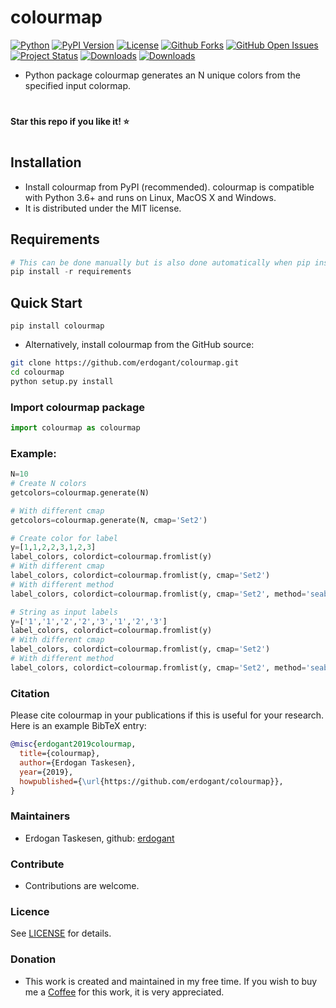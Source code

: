 # colourmap

[![Python](https://img.shields.io/pypi/pyversions/colourmap)](https://img.shields.io/pypi/pyversions/colourmap)
[![PyPI Version](https://img.shields.io/pypi/v/colourmap)](https://pypi.org/project/colourmap/)
[![License](https://img.shields.io/badge/license-MIT-green.svg)](https://github.com/erdogant/colourmap/blob/master/LICENSE)
[![Github Forks](https://img.shields.io/github/forks/erdogant/colourmap.svg)](https://github.com/erdogant/colourmap/network)
[![GitHub Open Issues](https://img.shields.io/github/issues/erdogant/colourmap.svg)](https://github.com/erdogant/colourmap/issues)
[![Project Status](http://www.repostatus.org/badges/latest/active.svg)](http://www.repostatus.org/#active)
[![Downloads](https://pepy.tech/badge/colourmap/month)](https://pepy.tech/project/colourmap/month)
[![Downloads](https://pepy.tech/badge/colourmap)](https://pepy.tech/project/colourmap)
<!---[![BuyMeCoffee](https://img.shields.io/badge/buymea-coffee-yellow.svg)](https://www.buymeacoffee.com/erdogant)-->
<!---[![Coffee](https://img.shields.io/badge/coffee-black-grey.svg)](https://erdogant.github.io/donate/?currency=USD&amount=5)-->

* Python package colourmap generates an N unique colors from the specified input colormap.

# 
**Star this repo if you like it! ⭐️**
#


## Installation
* Install colourmap from PyPI (recommended). colourmap is compatible with Python 3.6+ and runs on Linux, MacOS X and Windows. 
* It is distributed under the MIT license.

## Requirements
```python
# This can be done manually but is also done automatically when pip installing colourmap.
pip install -r requirements
```

## Quick Start
```
pip install colourmap
```

* Alternatively, install colourmap from the GitHub source:
```bash
git clone https://github.com/erdogant/colourmap.git
cd colourmap
python setup.py install
```  

### Import colourmap package
```python
import colourmap as colourmap
```

### Example:
```python
N=10
# Create N colors
getcolors=colourmap.generate(N)

# With different cmap
getcolors=colourmap.generate(N, cmap='Set2')

# Create color for label
y=[1,1,2,2,3,1,2,3]
label_colors, colordict=colourmap.fromlist(y)
# With different cmap
label_colors, colordict=colourmap.fromlist(y, cmap='Set2')
# With different method
label_colors, colordict=colourmap.fromlist(y, cmap='Set2', method='seaborn')

# String as input labels
y=['1','1','2','2','3','1','2','3']
label_colors, colordict=colourmap.fromlist(y)
# With different cmap
label_colors, colordict=colourmap.fromlist(y, cmap='Set2')
# With different method
label_colors, colordict=colourmap.fromlist(y, cmap='Set2', method='seaborn')

```

### Citation
Please cite colourmap in your publications if this is useful for your research. Here is an example BibTeX entry:
```BibTeX
@misc{erdogant2019colourmap,
  title={colourmap},
  author={Erdogan Taskesen},
  year={2019},
  howpublished={\url{https://github.com/erdogant/colourmap}},
}
```

### Maintainers
* Erdogan Taskesen, github: [erdogant](https://github.com/erdogant)

### Contribute
* Contributions are welcome.

### Licence
See [LICENSE](LICENSE) for details.

### Donation
* This work is created and maintained in my free time. If you wish to buy me a <a href="https://erdogant.github.io/donate/?currency=USD&amount=5">Coffee</a> for this work, it is very appreciated.
